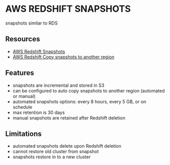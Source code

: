 # AWS REDSHIFT SNAPSHOTS

snapshots similar to RDS

## Resources

- [AWS Redshift Snapshots](https://docs.aws.amazon.com/redshift/latest/mgmt/working-with-snapshots.html)
- [AWS Redshift Copy snapshots to another region](https://docs.aws.amazon.com/redshift/latest/mgmt/working-with-snapshots.html#cross-region-snapshot-copy)

## Features

- snapshots are incremental and stored in S3
- can be configured to auto copy snapshots to another region (automated or manual)
- automated snapshots options: every 8 hours, every 5 GB, or on schedule
- max retention is 30 days
- manual snapshots are retained after Redshift deletion

## Limitations

- automated snapshots delete upon Redshift deletion
- cannot restore old cluster from snapshot
- snapshots restore in to a new cluster
